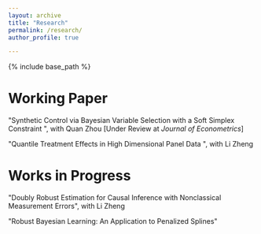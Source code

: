 ```yaml
---
layout: archive
title: "Research"
permalink: /research/
author_profile: true

---
```


{% include base_path %}

Working Paper
======
"Synthetic Control via Bayesian Variable Selection with a Soft Simplex Constraint ", with Quan Zhou \[Under Review at *Journal of Econometrics*\]

"Quantile Treatment Effects in High Dimensional Panel Data ", with Li Zheng

Works in Progress
======
"Doubly Robust Estimation for Causal Inference with Nonclassical Measurement Errors", with Li Zheng

"Robust Bayesian Learning: An Application to Penalized Splines"
